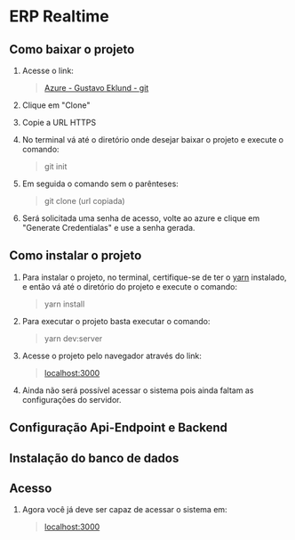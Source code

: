 # ERP Realtime

## Como baixar o projeto

1. Acesse o link:
    > [Azure - Gustavo Eklund - git](https://gustavocfranca@dev.azure.com/gustavocfranca/erp-realtime/_git/erp-realtime)

2. Clique em "Clone"

3. Copie a URL HTTPS

4. No terminal vá até o diretório onde desejar baixar o projeto e execute o comando:
    > git init

5. Em seguida o comando sem o parênteses:
    > git clone (url copiada)

6. Será solicitada uma senha de acesso, volte ao azure e clique em "Generate Credentialas" e use a senha gerada.

## Como instalar o projeto

1. Para instalar o projeto, no terminal, certifique-se de ter o [yarn](https://classic.yarnpkg.com/en/docs/install) instalado, e então vá até o diretório do projeto e execute o comando:
    > yarn install

2. Para executar o projeto basta executar o comando:
    > yarn dev:server

3. Acesse o projeto pelo navegador através do link:
    > [localhost:3000](http://localhost:3000)

4. Ainda não será possível acessar o sistema pois ainda faltam as configurações do servidor.

## Configuração Api-Endpoint e Backend

## Instalação do banco de dados

## Acesso

1. Agora você já deve ser capaz de acessar o sistema em:
    > [localhost:3000](http://localhost:3000)
